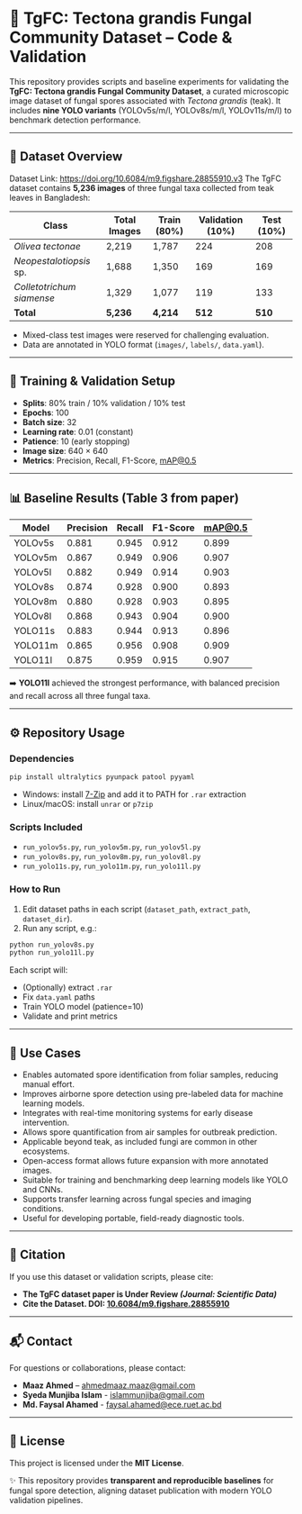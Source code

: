 # 🌿 TgFC: Tectona grandis Fungal Community Dataset – Code & Validation

This repository provides scripts and baseline experiments for validating the **TgFC: Tectona grandis Fungal Community Dataset**, a curated microscopic image dataset of fungal spores associated with *Tectona grandis* (teak).
It includes **nine YOLO variants** (YOLOv5s/m/l, YOLOv8s/m/l, YOLOv11s/m/l) to benchmark detection performance.

---

## 📂 Dataset Overview
Dataset Link: https://doi.org/10.6084/m9.figshare.28855910.v3
The TgFC dataset contains **5,236 images** of three fungal taxa collected from teak leaves in Bangladesh:

| Class | Total Images | Train (80%) | Validation (10%) | Test (10%) |
|-------|--------------|-------------|------------------|------------|
| *Olivea tectonae*         | 2,219 | 1,787 | 224 | 208 |
| *Neopestalotiopsis* sp.   | 1,688 | 1,350 | 169 | 169 |
| *Colletotrichum siamense* | 1,329 | 1,077 | 119 | 133 |
| **Total** | **5,236** | **4,214** | **512** | **510** |

- Mixed-class test images were reserved for challenging evaluation.  
- Data are annotated in YOLO format (`images/`, `labels/`, `data.yaml`).  

---

## 🧪 Training & Validation Setup

- **Splits**: 80% train / 10% validation / 10% test  
- **Epochs**: 100  
- **Batch size**: 32  
- **Learning rate**: 0.01 (constant)  
- **Patience**: 10 (early stopping)  
- **Image size**: 640 × 640  
- **Metrics**: Precision, Recall, F1-Score, mAP@0.5  

---

## 📊 Baseline Results (Table 3 from paper)

| Model    | Precision | Recall | F1-Score | mAP@0.5 |
|----------|-----------|--------|----------|---------|
| YOLOv5s  | 0.881 | 0.945 | 0.912 | 0.899 |
| YOLOv5m  | 0.867 | 0.949 | 0.906 | 0.907 |
| YOLOv5l  | 0.882 | 0.949 | 0.914 | 0.903 |
| YOLOv8s  | 0.874 | 0.928 | 0.900 | 0.893 |
| YOLOv8m  | 0.880 | 0.928 | 0.903 | 0.895 |
| YOLOv8l  | 0.868 | 0.943 | 0.904 | 0.900 |
| YOLO11s  | 0.883 | 0.944 | 0.913 | 0.896 |
| YOLO11m  | 0.865 | 0.956 | 0.908 | 0.909 |
| YOLO11l  | 0.875 | 0.959 | 0.915 | 0.907 |

➡️ **YOLO11l** achieved the strongest performance, with balanced precision and recall across all three fungal taxa.  

---

## ⚙️ Repository Usage

### Dependencies
```bash
pip install ultralytics pyunpack patool pyyaml
```
- Windows: install [7-Zip](https://www.7-zip.org/) and add it to PATH for `.rar` extraction  
- Linux/macOS: install `unrar` or `p7zip`  

### Scripts Included
- `run_yolov5s.py`, `run_yolov5m.py`, `run_yolov5l.py`  
- `run_yolov8s.py`, `run_yolov8m.py`, `run_yolov8l.py`  
- `run_yolo11s.py`, `run_yolo11m.py`, `run_yolo11l.py`  

### How to Run
1. Edit dataset paths in each script (`dataset_path`, `extract_path`, `dataset_dir`).  
2. Run any script, e.g.:  
```bash
python run_yolov8s.py
python run_yolo11l.py
```

Each script will:
- (Optionally) extract `.rar`  
- Fix `data.yaml` paths  
- Train YOLO model (patience=10)  
- Validate and print metrics  

---

## 🚀 Use Cases

- Enables automated spore identification from foliar samples, reducing manual effort.
- Improves airborne spore detection using pre-labeled data for machine learning models.
- Integrates with real-time monitoring systems for early disease intervention.
- Allows spore quantification from air samples for outbreak prediction.
- Applicable beyond teak, as included fungi are common in other ecosystems.
- Open-access format allows future expansion with more annotated images.
- Suitable for training and benchmarking deep learning models like YOLO and CNNs.
- Supports transfer learning across fungal species and imaging conditions.
- Useful for developing portable, field-ready diagnostic tools.

---

## 📑 Citation

If you use this dataset or validation scripts, please cite:  
- **The TgFC dataset paper is Under Review *(Journal: Scientific Data)***
- **Cite the Dataset. DOI: [10.6084/m9.figshare.28855910](https://doi.org/10.6084/m9.figshare.28855910.v2)**

---
## 📬 Contact

For questions or collaborations, please contact:  

- **Maaz Ahmed** – <ahmedmaaz.maaz@gmail.com>
- **Syeda Munjiba Islam** - <islammunjiba@gmail.com>
- **Md. Faysal Ahamed** - <faysal.ahamed@ece.ruet.ac.bd>

---

## 📝 License

This project is licensed under the **MIT License**.


✨ This repository provides **transparent and reproducible baselines** for fungal spore detection, aligning dataset publication with modern YOLO validation pipelines.  
